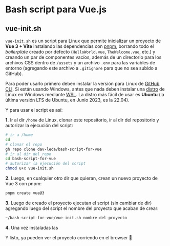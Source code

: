 # Bash script para Vue.js

## vue-init.sh

`vue-init.sh` es un script para Linux que permite inicializar un proyecto de __Vue 3 + Vite__ instalando las dependencias con [pnpm](https://pnpm.io/), borrando todo el _boilerplate_ creado por defecto (`HelloWorld.vue`, `TheWelcome.vue`, etc.) y creando un par de componentes vacíos, además de un directorio para los archivos CSS dentro de `/assets` y un archivo `.env` para las variables de entorno (agregando este archivo a `.gitignore` para que no sea subido a GitHub).

Para poder usarlo primero deben instalar la versión para Linux de [GitHub CLI](https://cli.github.com/). Si están usando Windows, antes que nada deben instalar una [distro](https://es.wikipedia.org/wiki/Distribuci%C3%B3n_Linux) de Linux en Windows mediante [WSL](https://learn.microsoft.com/en-us/windows/wsl/install). La distro más fácil de usar es __Ubuntu__ (la última versión LTS de Ubuntu, en Junio 2023, es la 22.04).

Y para usar el script es así:

__1.__ Ir al dir `/home` de Linux, clonar este repositorio, ir al dir del repositorio y autorizar la ejecución del script:

```sh
# ir a /home
cd
# clonar el repo
gh repo clone dav-leda/bash-script-for-vue
# ir al dir del repo
cd bash-script-for-vue
# autorizar la ejecución del script
chmod u+x vue-init.sh
```
__2.__ Luego, en cualquier otro dir que quieran, crean un nuevo proyecto de Vue 3 con pnpm:

```sh
pnpm create vue@3
```

__3.__ Luego de creado el proyecto ejecutan el script (sin cambiar de dir) agregando luego del script el nombre del proyecto que acaban de crear:

```sh
~/bash-script-for-vue/vue-init.sh nombre-del-proyecto
```

__4.__ Una vez instaladas las 

Y listo, ya pueden ver el proyecto corriendo en el browser 🥳️

